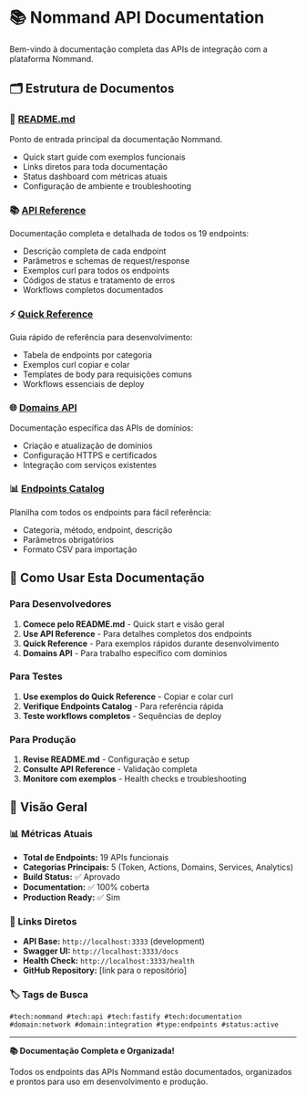 # 📚 Nommand API Documentation

Bem-vindo à documentação completa das APIs de integração com a plataforma Nommand.

## 🗂️ Estrutura de Documentos

### 📖 [README.md](./README.md)
Ponto de entrada principal da documentação Nommand.
- Quick start guide com exemplos funcionais
- Links diretos para toda documentação
- Status dashboard com métricas atuais
- Configuração de ambiente e troubleshooting

### 📚 [API Reference](./api-reference.md)
Documentação completa e detalhada de todos os 19 endpoints:
- Descrição completa de cada endpoint
- Parâmetros e schemas de request/response
- Exemplos curl para todos os endpoints
- Códigos de status e tratamento de erros
- Workflows completos documentados

### ⚡ [Quick Reference](./quick-reference.md)
Guia rápido de referência para desenvolvimento:
- Tabela de endpoints por categoria
- Exemplos curl copiar e colar
- Templates de body para requisições comuns
- Workflows essenciais de deploy

### 🌐 [Domains API](./domains-api.md)
Documentação específica das APIs de domínios:
- Criação e atualização de domínios
- Configuração HTTPS e certificados
- Integração com serviços existentes

### 📊 [Endpoints Catalog](./endpoints-catalog.csv)
Planilha com todos os endpoints para fácil referência:
- Categoria, método, endpoint, descrição
- Parâmetros obrigatórios
- Formato CSV para importação

## 🎯 Como Usar Esta Documentação

### Para Desenvolvedores
1. **Comece pelo README.md** - Quick start e visão geral
2. **Use API Reference** - Para detalhes completos dos endpoints
3. **Quick Reference** - Para exemplos rápidos durante desenvolvimento
4. **Domains API** - Para trabalho específico com domínios

### Para Testes
1. **Use exemplos do Quick Reference** - Copiar e colar curl
2. **Verifique Endpoints Catalog** - Para referência rápida
3. **Teste workflows completos** - Sequências de deploy

### Para Produção
1. **Revise README.md** - Configuração e setup
2. **Consulte API Reference** - Validação completa
3. **Monitore com exemplos** - Health checks e troubleshooting

## 🚀 Visão Geral

### 📊 Métricas Atuais
- **Total de Endpoints:** 19 APIs funcionais
- **Categorias Principais:** 5 (Token, Actions, Domains, Services, Analytics)
- **Build Status:** ✅ Aprovado
- **Documentation:** ✅ 100% coberta
- **Production Ready:** ✅ Sim

### 🔗 Links Diretos
- **API Base:** `http://localhost:3333` (development)
- **Swagger UI:** `http://localhost:3333/docs`
- **Health Check:** `http://localhost:3333/health`
- **GitHub Repository:** [link para o repositório]

### 🏷️ Tags de Busca
```
#tech:nommand #tech:api #tech:fastify #tech:documentation
#domain:network #domain:integration #type:endpoints #status:active
```

---

**📚 Documentação Completa e Organizada!**

Todos os endpoints das APIs Nommand estão documentados, organizados e prontos para uso em desenvolvimento e produção.